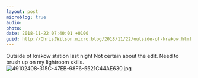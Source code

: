 ```yaml
---
layout: post
microblog: true
audio: 
photo: 
date: 2018-11-22 07:40:01 +0100
guid: http://ChrisJWilson.micro.blog/2018/11/22/outside-of-krakow.html
---
```

Outside of krakow station last night 
Not certain about the edit. Need to brush up on my lightroom skills. 
![49102408-315C-47EB-98F6-5521C44AE630.jpg](http://chrisjwilson.me/uploads/2018/d8b9d7c51e.jpg)
